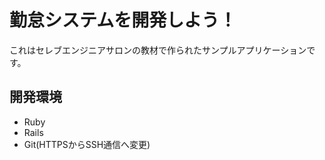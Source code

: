 # 勤怠システムを開発しよう！

これはセレブエンジニアサロンの教材で作られたサンプルアプリケーションです。

## 開発環境

* Ruby<br>
* Rails<br>
* Git(HTTPSからSSH通信へ変更)
<!-- "Finish signup-user" -->